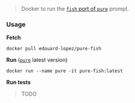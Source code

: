 
> Docker to run the [`fish` port of `pure`](https://github.com/rafaelrinaldi/pure) prompt.

### Usage

**Fetch**

    docker pull edouard-lopez/pure-fish

**Run** ([`pure`](https://github.com/rafaelrinaldi/pure) latest version)

    docker run --name pure -it pure-fish:latest

**Run tests**

> TODO
